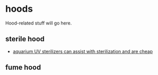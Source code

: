 # hoods

Hood-related stuff will go here.

## sterile hood

* [aquarium UV sterilizers can assist with sterilization and are cheap](https://www.ebay.com/b/Aquarium-UV-Sterilizers/117434/bn_827510?rmvSB=true)



## fume hood
